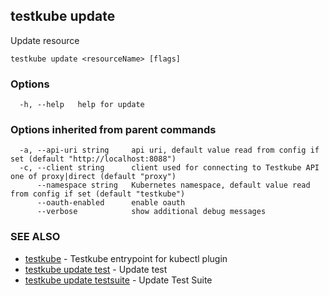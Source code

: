 ## testkube update

Update resource

```
testkube update <resourceName> [flags]
```

### Options

```
  -h, --help   help for update
```

### Options inherited from parent commands

```
  -a, --api-uri string     api uri, default value read from config if set (default "http://localhost:8088")
  -c, --client string      client used for connecting to Testkube API one of proxy|direct (default "proxy")
      --namespace string   Kubernetes namespace, default value read from config if set (default "testkube")
      --oauth-enabled      enable oauth
      --verbose            show additional debug messages
```

### SEE ALSO

* [testkube](testkube.md)	 - Testkube entrypoint for kubectl plugin
* [testkube update test](testkube_update_test.md)	 - Update test
* [testkube update testsuite](testkube_update_testsuite.md)	 - Update Test Suite

